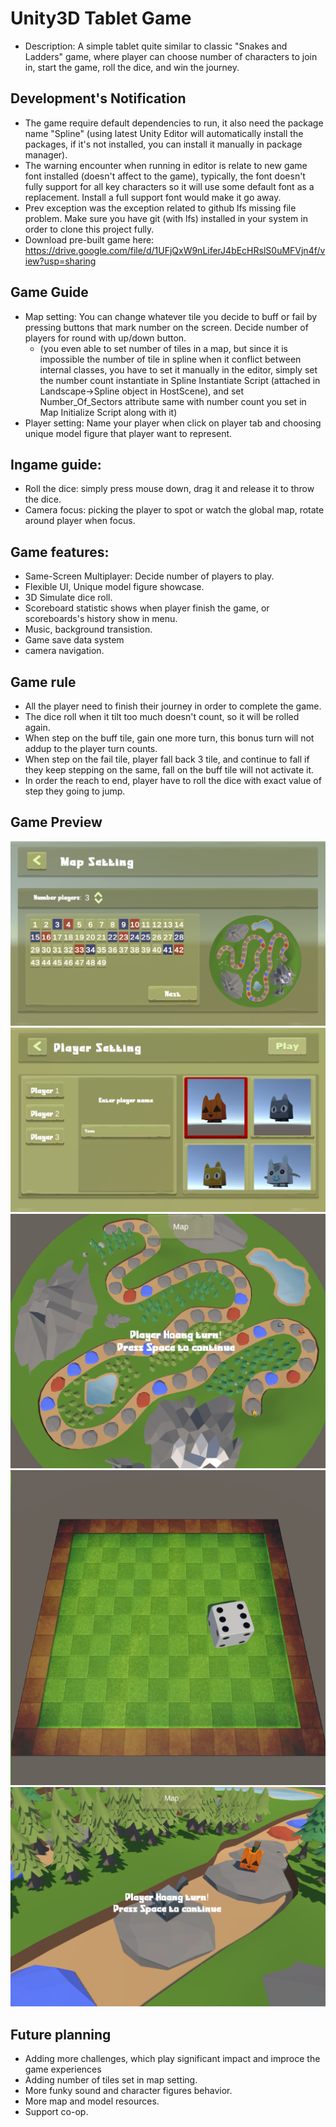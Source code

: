 # Unity3D Tablet Game

- Description: A simple tablet quite similar to classic "Snakes and Ladders" game, where player can choose number of characters to join in, start the game, roll the dice, and win the journey.

## Development's Notification

- The game require default dependencies to run, it also need the package name "Spline" (using latest Unity Editor will automatically install the packages, if it's not installed, you can install it manually in package manager).
- The warning encounter when running in editor is relate to new game font installed (doesn't affect to the game), typically, the font doesn't fully support for all key characters so it will use some default font as a replacement. Install a full support font would make it go away.
- Prev exception was the exception related to github lfs missing file problem. Make sure you have git (with lfs) installed in your system in order to clone this project fully.
- Download pre-built game here: https://drive.google.com/file/d/1UFjQxW9nLiferJ4bEcHRslS0uMFVjn4f/view?usp=sharing

## Game Guide

- Map setting: You can change whatever tile you decide to buff or fail by pressing buttons that mark number on the screen. Decide number of players for round with up/down button.
    - (you even able to set number of tiles in a map, but since it is impossible the number of tile in spline when it conflict between internal classes, you have to set it manually in the editor, simply set the number count instantiate in Spline Instantiate Script (attached in Landscape->Spline object in HostScene), and set Number_Of_Sectors attribute same with number count you set in Map Initialize Script along with it)
- Player setting: Name your player when click on player tab and choosing unique model figure that player want to represent.

## Ingame guide:

- Roll the dice: simply press mouse down, drag it and release it to throw the dice.
- Camera focus: picking the player to spot or watch the global map, rotate around player when focus.


## Game features:


- Same-Screen Multiplayer: Decide number of players to play.
- Flexible UI, Unique model figure showcase.
- 3D Simulate dice roll.
- Scoreboard statistic shows when player finish the game, or scoreboards's history show in menu.
- Music, background transistion.
- Game save data system
- camera navigation.

## Game rule
- All the player need to finish their journey in order to complete the game.
- The dice roll when it tilt too much doesn't count, so it will be rolled again.
- When step on the buff tile, gain one more turn, this bonus turn will not addup to the player turn counts.
- When step on the fail tile, player fall back 3 tile, and continue to fall if they keep stepping on the same, fall on the buff tile will not activate it.
- In order the reach to end, player have to roll the dice with exact value of step they going to jump.
## Game Preview
![Host new map](images/mapsetting.png)
![Set up player](images/charactersetting.png)
![Road Map](images/map.png)
![Roll dice](images/rolldice.png)
![Gameplay](images/gameplay.png)
## Future planning
- Adding more challenges, which play significant impact and improce the game experiences
- Adding number of tiles set in map setting.
- More funky sound and character figures behavior.
- More map and model resources.
- Support co-op.
